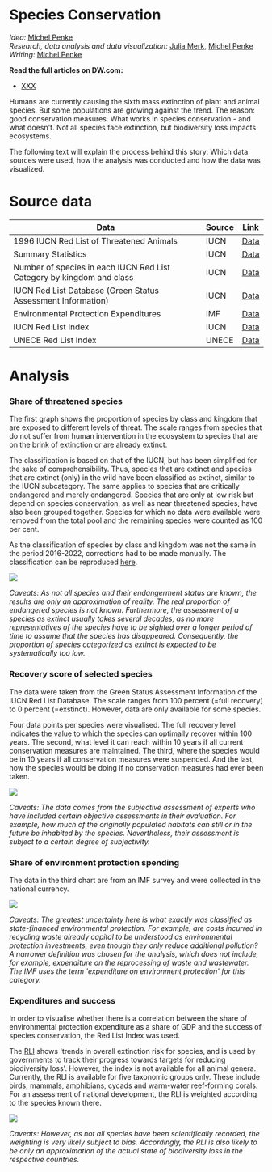 
# Species Conservation

_Idea:_  [Michel Penke](https://michelpenke.de)\
_Research, data analysis and data visualization:_  [Julia Merk](https://www.linkedin.com/in/julia-merk-b61120157/?originalSubdomain=de), [Michel Penke](https://michelpenke.de)\
_Writing:_  [Michel Penke](https://michelpenke.de)

**Read the full articles on DW.com:**
- [XXX](XXX)

Humans are currently causing the sixth mass extinction of plant and animal species. But some populations are growing against the trend. The reason: good conservation measures. What works in species conservation - and what doesn't.
Not all species face extinction, but biodiversity loss impacts ecosystems. 

The following text will explain the process behind this story: Which data sources were used, how the analysis was conducted and how the data was visualized.

# Source data



| **Data** | **Source** | **Link** |
| --- | --- | --- |
| 1996 IUCN Red List of Threatened Animals | IUCN | [Data](https://portals.iucn.org/library/sites/library/files/documents/RL-1996-001.pdf) |
| Summary Statistics | IUCN | [Data](https://www.iucnredlist.org/resources/summary-statistics)|
| Number of species in each IUCN Red List Category by kingdom and class | IUCN | [Data](https://www.iucnredlist.org/statistics/)|
| IUCN Red List Database (Green Status Assessment Information) | IUCN | [Data](https://www.iucnredlist.org/)|
| Environmental Protection Expenditures | IMF | [Data](https://climatedata.imf.org/datasets/d22a6decd9b147fd9040f793082b219b/explore)|
| IUCN Red List Index | IUCN | [Data](https://www.iucnredlist.org/assessment/red-list-index)|
| UNECE Red List Index | UNECE | [Data](https://w3.unece.org/PXWeb2015/pxweb/en/STAT/STAT__92-SDG__01-sdgover/015_en_sdGoal15_r.px/table/tableViewLayout1/)|

# Analysis
### Share of threatened species

The first graph shows the proportion of species by class and kingdom that are exposed to different levels of threat. The scale ranges from species that do not suffer from human intervention in the ecosystem to species that are on the brink of extinction or are already extinct.

The classification is based on that of the IUCN, but has been simplified for the sake of comprehensibility. Thus, species that are extinct and species that are extinct (only) in the wild have been classified as extinct, similar to the IUCN subcategory. The same applies to species that are critically endangered and merely endangered. Species that are only at low risk but depend on species conservation, as well as near threatened species, have also been grouped together. Species for which no data were available were removed from the total pool and the remaining species were counted as 100 per cent.

As the classification of species by class and kingdom was not the same in the period 2016-2022, corrections had to be made manually. The classification can be reproduced [here](https://deutschewelle-my.sharepoint.com/:x:/g/personal/michel_penke_dw_com/ET0C-3R_7VBKlj4WuIIu9XcBjKxlRZWikQvF1fBE0NsZzQ?e=fnHBA8).

![](graphics/share_threatened.jpg)

_Caveats: As not all species and their endangerment status are known, the results are only an approximation of reality. The real proportion of endangered species is not known. Furthermore, the assessment of a species as extinct usually takes several decades, as no more representatives of the species have to be sighted over a longer period of time to assume that the species has disappeared. Consequently, the proportion of species categorized as extinct is expected to be systematically too low._

### Recovery score of selected species

The data were taken from the Green Status Assessment Information of the IUCN Red List Database. The scale ranges from 100 percent (=full recovery) to 0 percent (=exstinct). However, data are only available for some species.
  

Four data points per species were visualised. The full recovery level indicates the value to which the species can optimally recover within 100 years. The second, what level it can reach within 10 years if all current conservation measures are maintained. The third, where the species would be in 10 years if all conservation measures were suspended. And the last, how the species would be doing if no conservation measures had ever been taken.

![](graphics/recovery_score.jpg)

_Caveats: The data comes from the subjective assessment of experts who have included certain objective assessments in their evaluation. For example, how much of the originally populated habitats can still or in the future be inhabited by the species. Nevertheless, their assessment is subject to a certain degree of subjectivity._

### Share of environment protection spending

The data in the third chart are from an IMF survey and were collected in the national currency.

![](graphics/money_share.jpg)

_Caveats: The greatest uncertainty here is what exactly was classified as state-financed environmental protection. For example, are costs incurred in recycling waste already capital to be understood as environmental protection investments, even though they only reduce additional pollution? A narrower definition was chosen for the analysis, which does not include, for example, expenditure on the reprocessing of waste and wastewater. The IMF uses the term 'expenditure on environment protection' for this category._

### Expenditures and success

In order to visualise whether there is a correlation between the share of environmental protection expenditure as a share of GDP and the success of species conservation, the Red List Index was used.

The [RLI](https://www.iucnredlist.org/assessment/red-list-index) shows 'trends in overall extinction risk for species, and is used by governments to track their progress towards targets for reducing biodiversity loss'. However, the index is not available for all animal genera. Currently, the RLI is available for five taxonomic groups only. These include birds, mammals, amphibians, cycads and warm-water reef-forming corals. For an assessment of national development, the RLI is weighted according to the species known there.

![](graphics/money_protection.jpg)

_Caveats: However, as not all species have been scientifically recorded, the weighting is very likely subject to bias. Accordingly, the RLI is also likely to be only an approximation of the actual state of biodiversity loss in the respective countries._